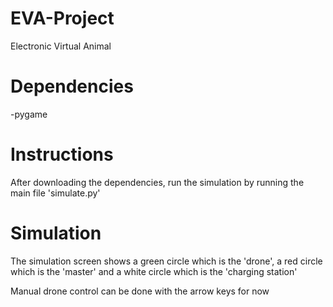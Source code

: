 # EVA-Project
Electronic Virtual Animal

# Dependencies
-pygame
# Instructions
After downloading the dependencies, run the simulation by running the main file 'simulate.py'
# Simulation
The simulation screen shows a green circle which is the 'drone', a red circle which is the 'master' and a white circle which is the 'charging station'

Manual drone control can be done with the arrow keys for now

